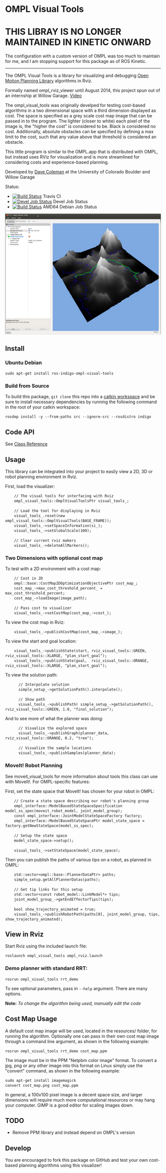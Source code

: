 # OMPL Visual Tools

# THIS LIBRAY IS NO LONGER MAINTAINED IN KINETIC ONWARD

The configuration with a custom version of OMPL was too much to maintain for me, and I am stopping support for this package as of ROS Kinetic.

---

The OMPL Visual Tools is a library for visualizing and debugging [Open Motion Planning Library](http://ompl.kavrakilab.org/) algorithms in Rviz.

Formally named ompl_rviz_viewer until August 2014, this project spun out of an internship at Willow Garage. [Video](https://www.youtube.com/watch?v=RcGvi4Svd4k)

The ompl_visual_tools was originally develped for testing cost-based algorithms in a two dimensional space with a third dimension displayed as cost.
The space is specified as a grey scale cost map image that can be passed in to the program.
The lighter (closer to white) each pixel of the image is, the "higher the cost" is considered to be. Black is considered no cost.
Additionally, absolute obstacles can be specified by defining a max limit to the cost, such that any value above that threshold is considered an obstacle.

This little program is similar to the OMPL.app that is distributed with OMPL, but instead uses RViz for visualization and is more
streamlined for considering costs and experience-based planning.

Developed by [Dave Coleman](http://dav.ee/) at the University of Colorado Boulder and Willow Garage

Status:

 * [![Build Status](https://travis-ci.org/davetcoleman/ompl_visual_tools.svg)](https://travis-ci.org/davetcoleman/ompl_visual_tools) Travis CI
 * [![Devel Job Status](http://jenkins.ros.org/buildStatus/icon?job=devel-indigo-ompl_visual_tools)](http://jenkins.ros.org/job/devel-indigo-ompl_visual_tools) Devel Job Status
 * [![Build Status](http://jenkins.ros.org/buildStatus/icon?job=ros-indigo-ompl-visual-tools_binarydeb_trusty_amd64)](http://jenkins.ros.org/job/ros-indigo-ompl-visual-tools_binarydeb_trusty_amd64/) AMD64 Debian Job Status

![](screenshots/ompl_visual_tools.png)

## Install

### Ubuntu Debian

    sudo apt-get install ros-indigo-ompl-visual-tools

### Build from Source

To build this package, ``git clone`` this repo into a [catkin workspace](http://wiki.ros.org/catkin/Tutorials/create_a_workspace) and be sure to install necessary dependencies by running the following command in the root of your catkin workspace:

    rosdep install -y --from-paths src --ignore-src --rosdistro indigo

## Code API

See [Class Reference](http://docs.ros.org/indigo/api/my_package/html/)

## Usage

This library can be integrated into your project to easily view a 2D, 3D or robot planning environment in Rviz.

First, load the visualizer:

```
    // The visual tools for interfacing with Rviz
    ompl_visual_tools::OmplVisualToolsPtr visual_tools_;

    // Load the tool for displaying in Rviz
    visual_tools_.reset(new ompl_visual_tools::OmplVisualTools(BASE_FRAME));
    visual_tools_->setSpaceInformation(si_);
    visual_tools_->setGlobalScale(100);

    // Clear current rviz makers
    visual_tools_->deleteAllMarkers();
```

### Two Dimensions with optional cost map

To test with a 2D environment with a cost map:
```
    // Cost in 2D
    ompl::base::CostMap2DOptimizationObjectivePtr cost_map_;
    cost_map_->max_cost_threshold_percent_ = max_cost_threshold_percent;
    cost_map_->loadImage(image_path);

    // Pass cost to visualizer
    visual_tools_->setCostMap(cost_map_->cost_);
```

To view the cost map in Rviz:
```
    visual_tools_->publishCostMap(cost_map_->image_);
```

To view the start and goal location:
```
    visual_tools_->publishState(start, rviz_visual_tools::GREEN,  rviz_visual_tools::XLARGE, "plan_start_goal");
    visual_tools_->publishState(goal,  rviz_visual_tools::ORANGE, rviz_visual_tools::XLARGE, "plan_start_goal");
```

To view the solution path:
```
      // Interpolate solution
      simple_setup_->getSolutionPath().interpolate();

      // Show path
      visual_tools_->publishPath( simple_setup_->getSolutionPath(), rviz_visual_tools::GREEN, 1.0, "final_solution");
```

And to see more of what the planner was doing:
```
      // Visualize the explored space
      visual_tools_->publishGraph(planner_data, rviz_visual_tools::ORANGE, 0.2, "tree");

      // Visualize the sample locations
      visual_tools_->publishSamples(planner_data);
```

### MoveIt! Robot Planning

See moveit_visual_tools for more information about tools this class can use with MoveIt!. For OMPL-specific features:

First, set the state space that MoveIt! has chosen for your robot in OMPL:

```
    // Create a state space describing our robot's planning group
    ompl_interface::ModelBasedStateSpaceSpecification model_ss_spec(moveit_robot_model, joint_model_group);
    const ompl_interface::JointModelStateSpaceFactory factory;
    ompl_interface::ModelBasedStateSpacePtr model_state_space = factory.getNewStateSpace(model_ss_spec);

    // Setup the state space
    model_state_space->setup();

    visual_tools_->setStateSpace(model_state_space);
```

Then you can publish the paths of various tips on a robot, as planned in OMPL:
```
    std::vector<ompl::base::PlannerDataPtr> paths;
    simple_setup.getAllPlannerDatas(paths);

    // Get tip links for this setup
    std::vector<const robot_model::LinkModel*> tips;
    joint_model_group_->getEndEffectorTips(tips);

    bool show_trajectory_animated = true;
    visual_tools_->publishRobotPath(paths[0], joint_model_group, tips, show_trajectory_animated);
```

## View in Rviz

Start Rviz using the included launch file:

```
roslaunch ompl_visual_tools ompl_rviz.launch
```

### Demo planner with standard RRT:

```
rosrun ompl_visual_tools rrt_demo
```

To see optional parameters, pass in ``--help`` argument. There are many options.

**Note:** *To change the algorithm being used, manually edit the code*

## Cost Map Usage

A default cost map image will be used, located in the resources/ folder, for running the algorithm.
Optionally one can pass in their own cost map image through a command line argument, as shown in the following example:

```
rosrun ompl_visual_tools rrt_demo cost_map.ppm
```

The image must be in the PPM "Netpbm color image" format. To convert a jpg, png or any other image into this format on Linux simply use the "convert" command, as shown in the following example:

```
sudo apt-get install imagemagick
convert cost_map.png cost_map.ppm
```

In general, a 100x100 pixel image is a decent space size, and larger dimensions will require much more computational resources or may hang your computer. GIMP is a good editor for scaling images down.

## TODO

- Remove PPM library and instead depend on OMPL's version

## Develop

You are encouraged to fork this package on GitHub and test your own cost-based planning algorithms using this visualizer!
